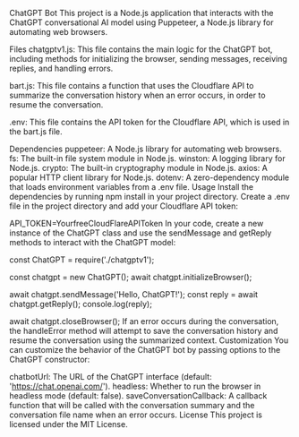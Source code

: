 ChatGPT Bot
This project is a Node.js application that interacts with the ChatGPT conversational AI model using Puppeteer, a Node.js library for automating web browsers.

Files
chatgptv1.js: This file contains the main logic for the ChatGPT bot, including methods for initializing the browser, sending messages, receiving replies, and handling errors.

bart.js: This file contains a function that uses the Cloudflare API to summarize the conversation history when an error occurs, in order to resume the conversation.

.env: This file contains the API token for the Cloudflare API, which is used in the bart.js file.

Dependencies
puppeteer: A Node.js library for automating web browsers.
fs: The built-in file system module in Node.js.
winston: A logging library for Node.js.
crypto: The built-in cryptography module in Node.js.
axios: A popular HTTP client library for Node.js.
dotenv: A zero-dependency module that loads environment variables from a .env file.
Usage
Install the dependencies by running npm install in your project directory.
Create a .env file in the project directory and add your Cloudflare API token:

API_TOKEN=YourfreeCloudFlareAPIToken
In your code, create a new instance of the ChatGPT class and use the sendMessage and getReply methods to interact with the ChatGPT model:

const ChatGPT = require('./chatgptv1');

const chatgpt = new ChatGPT();
await chatgpt.initializeBrowser();

await chatgpt.sendMessage('Hello, ChatGPT!');
const reply = await chatgpt.getReply();
console.log(reply);

await chatgpt.closeBrowser();
If an error occurs during the conversation, the handleError method will attempt to save the conversation history and resume the conversation using the summarized context.
Customization
You can customize the behavior of the ChatGPT bot by passing options to the ChatGPT constructor:

chatbotUrl: The URL of the ChatGPT interface (default: 'https://chat.openai.com/').
headless: Whether to run the browser in headless mode (default: false).
saveConversationCallback: A callback function that will be called with the conversation summary and the conversation file name when an error occurs.
License
This project is licensed under the MIT License. 
